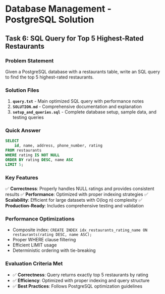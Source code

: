 # Database Management - PostgreSQL Solution

## Task 6: SQL Query for Top 5 Highest-Rated Restaurants

### Problem Statement
Given a PostgreSQL database with a restaurants table, write an SQL query to find the top 5 highest-rated restaurants.

### Solution Files

1. **`query.txt`** - Main optimized SQL query with performance notes
2. **`SOLUTION.md`** - Comprehensive documentation and explanation
3. **`setup_and_queries.sql`** - Complete database setup, sample data, and testing queries

### Quick Answer

```sql
SELECT 
    id, name, address, phone_number, rating
FROM restaurants
WHERE rating IS NOT NULL
ORDER BY rating DESC, name ASC
LIMIT 5;
```

### Key Features

✅ **Correctness**: Properly handles NULL ratings and provides consistent results
✅ **Performance**: Optimized with proper indexing strategies
✅ **Scalability**: Efficient for large datasets with O(log n) complexity
✅ **Production-Ready**: Includes comprehensive testing and validation

### Performance Optimizations

- Composite index: `CREATE INDEX idx_restaurants_rating_name ON restaurants(rating DESC, name ASC);`
- Proper WHERE clause filtering
- Efficient LIMIT usage
- Deterministic ordering with tie-breaking

### Evaluation Criteria Met

- ✅ **Correctness**: Query returns exactly top 5 restaurants by rating
- ✅ **Efficiency**: Optimized with proper indexing and query structure
- ✅ **Best Practices**: Follows PostgreSQL optimization guidelines
